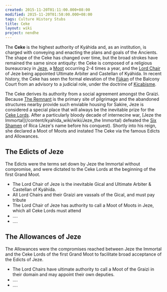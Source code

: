 ```yaml
---
created: 2015-11-20T01:11:00.000+08:00
modified: 2015-11-20T01:58:00.000+08:00
tags: Culture History Stubs
title: Ceke
layout: wiki
project: nendhe
---
```


The **Ceke** is the highest authority of Kyáhida and, as an institution, is charged with conveying and enacting the plans and goals of the Ancients. The shape of the Ceke has changed over time, but the broad strokes have remained the same since antiquity: the Ceke is composed of a religious bureaucracy in [Jeze](/content/kyahida_wiki/wiki/Jeze), a [Moot](/content/kyahida_wiki/wiki/Moot) occurring 2-4 times a year, and the [Lord Chair](/content/kyahida_wiki/wiki/Lord_Chair) of Jeze being appointed Ultimate Arbiter and Castellan of Kyáhida. In recent history, the Ceke has seen the formal elevation of the [Fùkan](/content/kyahida_wiki/wiki/Fùkan) of the Balcony Court from an advisory to a judicial role, under the doctrine of [Kicabisme](/content/kyahida_wiki/wiki/Kicabisme).

The Ceke derives its authority from a social agreement amongst the Graizi. Because [The Remnant](/content/kyahida_wiki/wiki/The_Remnant) is the primary site of pilgrimage and the abandoned structures nearby provide such enviable housing for Sakire, Jeze is considered a special place that will always be the inevitable prize for the [Ceke Lords](/content/kyahida_wiki/wiki/Ceke_Lords). After a particularly bloody decade of internecine war, [Jeze the Immortal](/content/kyahida_wiki/wiki/Jeze_the Immortal) defeated the [Six Shamen](/content/kyahida_wiki/wiki/Six_Shamen) of Rica (Jeze's name before his conquest). Shortly into his reign, she declared a Moot of Moots and instated The Ceke via the famous Edicts and Allowances.

## The Edicts of Jeze

The Edicts were the terms set down by Jeze the Immortal without compromise, and were dictated to the Ceke Lords at the beginning of the first Grand Moot.

* The Lord Chair of Jeze is the inevitable Gical and Ultimate Arbiter & Castellan of Kyáhida.
* All Lord Chairs and their Graizi are vassals of the Gical, and must pay tribute
* The Lord Chair of Jeze has authority to call a Moot of Moots in Jeze, which all Ceke Lords must attend
* ....
* ....


## The Allowances of Jeze

The Allowances were the compromises reached between Jeze the Immortal and the Ceke Lords of the first Grand Moot to facilitate broad acceptance of the Edicts of Jeze.

* The Lord Chairs have ultimate authority to call a Moot of the Graizi in their domain and may appoint their own deputies.
* ....
* ....